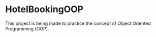 # HotelBookingOOP

This project is being made to practice the concept of Object Oriented Programming (OOP).